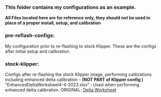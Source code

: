 ### This folder contains my configurations as an example. 
**All Files located here are for reference only, they should not be used in place of a proper install, setup, and calibration**

### pre-reflash-configs: 
My configuration prior to re-flashing to stock Klipper. These are the configs after initial setup and calibration.

### stock-klipper: 
Configs after re-flashing the stock Klipper image, performing calibrations including enhanced delta calibration
    - **(NOT PART of Klipper config )** "EnhancedDeltaWorksheet4-4-2023.xlsx" : Used when performing enhanced delta calibration. ORIGINAL: [Delta Worksheet](../calibration/EnhancedDeltaWorksheet.xlsx)

